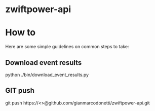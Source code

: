 # zwiftpower-api

# How to
Here are some simple guidelines on common steps to take:

## Download event results
python ./bin/download_event_results.py

## GIT push
git push https://<<username>>@github.com/gianmarcodonetti/zwiftpower-api.git